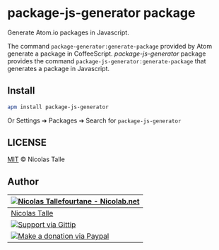 # package-js-generator package

Generate Atom.io packages in Javascript.

The command `package-generator:generate-package` provided by Atom generate a package in CoffeeScript.
_package-js-generator_ package provides the command `package-js-generator:generate-package`
that generates a package in Javascript.


## Install

```sh
apm install package-js-generator
```
Or Settings ➔ Packages ➔ Search for `package-js-generator`


## LICENSE

[MIT](https://github.com/Nicolab/atom-package-js-generator/blob/master/LICENSE) © Nicolas Talle


## Author

| [![Nicolas Tallefourtane - Nicolab.net](http://www.gravatar.com/avatar/d7dd0f4769f3aa48a3ecb308f0b457fc?s=64)](http://nicolab.net) |
|---|
| [Nicolas Talle](http://nicolab.net) |
| [![Support via Gittip](http://img.shields.io/gittip/Nicolab.svg)](https://www.gittip.com/Nicolab/) |
| [![Make a donation via Paypal](https://www.paypalobjects.com/en_US/i/btn/btn_donate_SM.gif)](https://www.paypal.com/cgi-bin/webscr?cmd=_s-xclick&hosted_button_id=PGRH4ZXP36GUC) |

